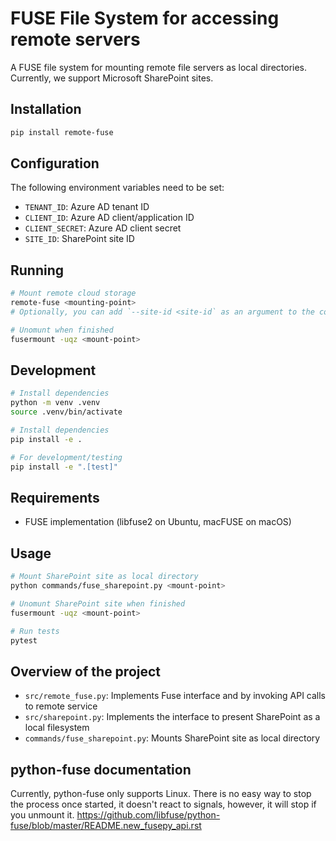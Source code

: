 # FUSE File System for accessing remote servers

A FUSE file system for mounting remote file servers as local directories.
Currently, we support Microsoft SharePoint sites.

## Installation

```bash
pip install remote-fuse
```

## Configuration

The following environment variables need to be set:

- `TENANT_ID`: Azure AD tenant ID
- `CLIENT_ID`: Azure AD client/application ID
- `CLIENT_SECRET`: Azure AD client secret
- `SITE_ID`: SharePoint site ID

## Running

```bash
# Mount remote cloud storage
remote-fuse <mounting-point>
# Optionally, you can add `--site-id <site-id` as an argument to the command.

# Unomunt when finished
fusermount -uqz <mount-point>
```

## Development

```bash
# Install dependencies
python -m venv .venv
source .venv/bin/activate

# Install dependencies
pip install -e .

# For development/testing
pip install -e ".[test]"
```

## Requirements

- FUSE implementation (libfuse2 on Ubuntu, macFUSE on macOS)

## Usage

```bash
# Mount SharePoint site as local directory
python commands/fuse_sharepoint.py <mount-point>

# Unomunt SharePoint site when finished
fusermount -uqz <mount-point>

# Run tests
pytest
```

## Overview of the project

* `src/remote_fuse.py`: Implements Fuse interface and by invoking API calls to remote service
* `src/sharepoint.py`: Implements the interface to present SharePoint as a local filesystem
* `commands/fuse_sharepoint.py`: Mounts SharePoint site as local directory

## python-fuse documentation

Currently, python-fuse only supports Linux.
There is no easy way to stop the process once started, it doesn't react to signals,
however, it will stop if you unmount it.
https://github.com/libfuse/python-fuse/blob/master/README.new_fusepy_api.rst
